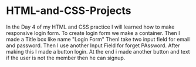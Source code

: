 # HTML-and-CSS-Projects
In the Day 4 of my HTML and CSS practice I will learned how to make responsive login form.
To create login form we make a container.
Then I made a Title box like name "Login Form"
ThenI take two input field for email and password.
Then I use another Input Field for forget PAssword.
After making this I made a button login.
At the end i made another button and text if the user is not the member then he can signup.

